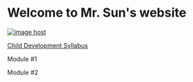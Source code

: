 # Welcome to Mr. Sun's website
<a href="https://imgbox.com/GDq1v4IH" target="_blank"><img src="https://images2.imgbox.com/3c/07/GDq1v4IH_o.jpg" alt="image host"/></a>

<a href="https://yadi.sk/i/ZP3ufK5zGbtpRA">Child Development Syllabus</a>

Module #1

Module #2
